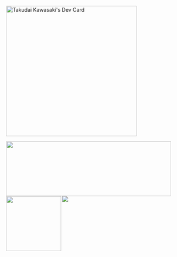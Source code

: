 <a href="https://app.daily.dev/taguho"><img src="https://api.daily.dev/devcards/v2/hScw3oqX3teTXsXyOtAEA.png?r=1q0" width="356" alt="Takudai Kawasaki's Dev Card"/></a>

<a href="https://github.com/anuraghazra/github-readme-stats">
  <img align="left" height="150px" width="450px" src="https://github-readme-stats.vercel.app/api?username=taguhoiya&count_private=true&hide=stars&show_icons=true" />
</a>
<a href="https://github.com/anuraghazra/github-readme-stats">
  <img align="left" height="150px" src="https://github-readme-stats.vercel.app/api/top-langs/?username=taguhoiya&count_private=true&layout=compact" />
</a>
<a href="https://github.com/anuraghazra/github-readme-stats">
  <img align="left" src="https://github-profile-trophy.vercel.app/?username=taguhoiya&count_private=true&column=8" />
</a>
